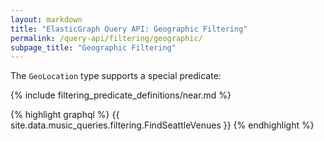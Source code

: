 ```yaml
---
layout: markdown
title: "ElasticGraph Query API: Geographic Filtering"
permalink: /query-api/filtering/geographic/
subpage_title: "Geographic Filtering"
---
```


The `GeoLocation` type supports a special predicate:

{% include filtering_predicate_definitions/near.md %}

{% highlight graphql %}
{{ site.data.music_queries.filtering.FindSeattleVenues }}
{% endhighlight %}
